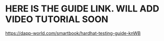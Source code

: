 # HERE IS THE GUIDE LINK. WILL ADD VIDEO TUTORIAL SOON

https://dapp-world.com/smartbook/hardhat-testing-guide-knWB
